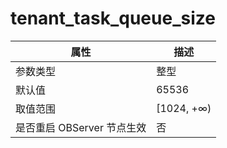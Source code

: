 # tenant_task_queue_size

|      **属性**      |   **描述**    |
|------------------|-------------|
| 参数类型             | 整型          |
| 默认值              | 65536       |
| 取值范围             | \[1024, +∞) |
| 是否重启 OBServer 节点生效 | 否           |
